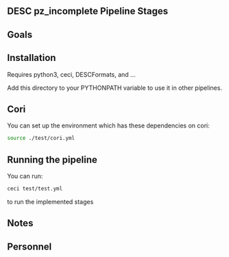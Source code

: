 DESC pz_incomplete Pipeline Stages
------------------------------------------------

Goals
-----


Installation
------------

Requires python3, ceci, DESCFormats, and ...

Add this directory to your PYTHONPATH variable to use it in other pipelines.

Cori
----

You can set up the environment which has these dependencies on cori:
```bash
source ./test/cori.yml

```

Running the pipeline
--------------------

You can run:

```bash
ceci test/test.yml
```
to run the implemented stages

Notes
-----

Personnel
---------
